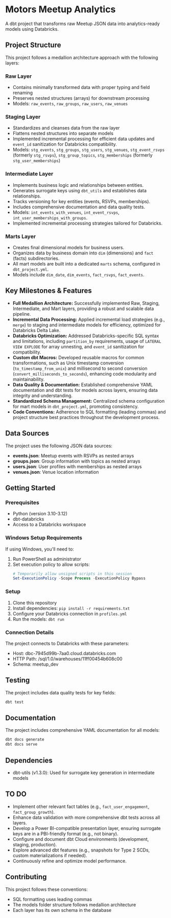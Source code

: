 # Motors Meetup Analytics

A dbt project that transforms raw Meetup JSON data into analytics-ready models using Databricks.

## Project Structure

This project follows a medallion architecture approach with the following layers:

### Raw Layer
- Contains minimally transformed data with proper typing and field renaming
- Preserves nested structures (arrays) for downstream processing
- Models: `raw_events`, `raw_groups`, `raw_users`, `raw_venues`

### Staging Layer
- Standardizes and cleanses data from the raw layer
- Flattens nested structures into separate models
- Implemented incremental processing for efficient data updates and `event_id` sanitization for Databricks compatibility.
- Models: `stg_events`, `stg_groups`, `stg_users`, `stg_venues`, `stg_event_rsvps` (formerly `stg_rsvps`), `stg_group_topics`, `stg_memberships` (formerly `stg_user_memberships`)

### Intermediate Layer
- Implements business logic and relationships between entities.
- Generates surrogate keys using `dbt_utils` and establishes data relationships.
- Tracks versioning for key entities (events, RSVPs, memberships).
- Includes comprehensive documentation and data quality tests.
- Models: `int_events_with_venues`, `int_event_rsvps`, `int_user_memberships_with_groups`.
- Implemented incremental processing strategies tailored for Databricks.

### Marts Layer
- Creates final dimensional models for business users.
- Organizes data by business domain into `dim` (dimensions) and `fact` (facts) subdirectories.
- All mart models are built into a dedicated `marts` schema, configured in `dbt_project.yml`.
- Models include `dim_date`, `dim_events`, `fact_rsvps`, `fact_events`.

## Key Milestones & Features

- **Full Medallion Architecture:** Successfully implemented Raw, Staging, Intermediate, and Mart layers, providing a robust and scalable data pipeline.
- **Incremental Data Processing:** Applied incremental load strategies (e.g., `merge`) to staging and intermediate models for efficiency, optimized for Databricks Delta Lake.
- **Databricks Optimization:** Addressed Databricks-specific SQL syntax and limitations, including `partition_by` requirements, usage of `LATERAL VIEW EXPLODE` for array unnesting, and `event_id` sanitization for compatibility.
- **Custom dbt Macros:** Developed reusable macros for common transformations, such as Unix timestamp conversion (`to_timestamp_from_unix`) and millisecond to second conversion (`convert_milliseconds_to_seconds`), enhancing code modularity and maintainability.
- **Data Quality & Documentation:** Established comprehensive YAML documentation and dbt tests for models across layers, ensuring data integrity and understanding.
- **Standardized Schema Management:** Centralized schema configuration for mart models in `dbt_project.yml`, promoting consistency.
- **Code Conventions:** Adherence to SQL formatting (leading commas) and project structure best practices throughout the development process.

## Data Sources

The project uses the following JSON data sources:

- **events.json**: Meetup events with RSVPs as nested arrays
- **groups.json**: Group information with topics as nested arrays
- **users.json**: User profiles with memberships as nested arrays 
- **venues.json**: Venue location information

## Getting Started

### Prerequisites

- Python (version 3.10-3.12)
- dbt-databricks
- Access to a Databricks workspace

### Windows Setup Requirements

If using Windows, you'll need to:

1. Run PowerShell as administrator
2. Set execution policy to allow scripts:
   ```powershell
   # Temporarily allow unsigned scripts in this session
   Set-ExecutionPolicy -Scope Process -ExecutionPolicy Bypass
   ```

### Setup

1. Clone this repository
2. Install dependencies: `pip install -r requirements.txt`
3. Configure your Databricks connection in `profiles.yml`
4. Run the models: `dbt run`

### Connection Details

The project connects to Databricks with these parameters:
- Host: dbc-7945d99b-7aa0.cloud.databricks.com
- HTTP Path: /sql/1.0/warehouses/11ff00454b608c00
- Schema: meetup_dev

## Testing

The project includes data quality tests for key fields:
```bash
dbt test
```

## Documentation

The project includes comprehensive YAML documentation for all models:
```bash
dbt docs generate
dbt docs serve
```

## Dependencies

- dbt-utils (v1.3.0): Used for surrogate key generation in intermediate models

## TO DO

- Implement other relevant fact tables (e.g., `fact_user_engagement`, `fact_group_growth`).
- Enhance data validation with more comprehensive dbt tests across all layers.
- Develop a Power BI-compatible presentation layer, ensuring surrogate keys are in a PBI-friendly format (e.g., not binary).
- Configure and document dbt Cloud environments (development, staging, production).
- Explore advanced dbt features (e.g., snapshots for Type 2 SCDs, custom materializations if needed).
- Continuously refine and optimize model performance.

## Contributing

This project follows these conventions:
- SQL formatting uses leading commas
- The models folder structure follows medallion architecture
- Each layer has its own schema in the database

